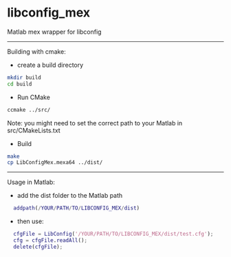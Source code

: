 libconfig_mex
=============

Matlab mex wrapper for libconfig

---------------------
Building with cmake:

* create a build directory

```bash
mkdir build
cd build
```  

* Run CMake

```bash
ccmake ../src/
```
  
  Note: you might need to set the correct path to your Matlab in src/CMakeLists.txt
  
* Build

```bash
make
cp LibConfigMex.mexa64 ../dist/
```
  
--------------------
Usage in Matlab:

* add the dist folder to the Matlab path

```matlab
  addpath(/YOUR/PATH/TO/LIBCONFIG_MEX/dist)
```
  
* then use:

```matlab
  cfgFile = LibConfig('/YOUR/PATH/TO/LIBCONFIG_MEX/dist/test.cfg');
  cfg = cfgFile.readAll();
  delete(cfgFile);
```
  
